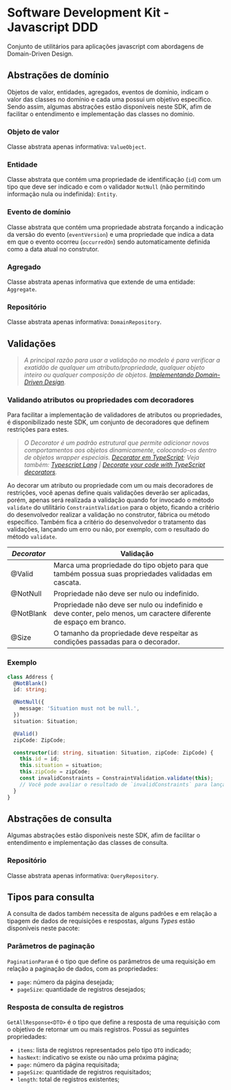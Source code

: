 # Software Development Kit - Javascript DDD

Conjunto de utilitários para aplicações javascript com abordagens de Domain-Driven Design.

## Abstrações de domínio

Objetos de valor, entidades, agregados, eventos de domínio, indicam o valor das classes no domínio e cada uma possui um objetivo específico. Sendo assim, algumas abstrações estão disponíveis neste SDK, afim de facilitar o entendimento e implementação das classes no domínio.

### Objeto de valor

Classe abstrata apenas informativa: `ValueObject`.

### Entidade

Classe abstrata que contém uma propriedade de identificação (`id`) com um tipo que deve ser indicado e com o validador `NotNull` (não permitindo informação nula ou indefinida): `Entity`.

### Evento de domínio

Classe abstrata que contém uma propriedade abstrata forçando a indicação da versão do evento (`eventVersion`) e uma propriedade que indica a data em que o evento ocorreu (`occurredOn`) sendo automaticamente definida como a data atual no construtor.

### Agregado

Classe abstrata apenas informativa que extende de uma entidade: `Aggregate`.

### Repositório

Classe abstrata apenas informativa: `DomainRepository`.

## Validações

> <em>A principal razão para usar a validação no modelo é para verificar a exatidão de qualquer um atributo/propriedade, qualquer objeto inteiro ou qualquer composição de objetos. [Implementando Domain-Driven Design](https://books.google.com/books/about/Implementando_Domain_Driven_Design.html?id=zc9KvgAACAAJ&source=kp_book_description). </em>

### Validando atributos ou propriedades com decoradores

Para facilitar a implementação de validadores de atributos ou propriedades, é disponibilizado neste SDK, um conjunto de decoradores que definem restrições para estes.

> <em>O Decorator é um padrão estrutural que permite adicionar novos comportamentos aos objetos dinamicamente, colocando-os dentro de objetos wrapper especiais. [Decorator em TypeScript](https://refactoring.guru/pt-br/design-patterns/decorator/typescript/example);
> Veja também: [Typescript Lang](https://www.typescriptlang.org/docs/handbook/decorators.html#decorators) | [Decorate your code with TypeScript decorators](https://codeburst.io/decorate-your-code-with-typescript-decorators-5be4a4ffecb4).</em>

Ao decorar um atributo ou propriedade com um ou mais decoradores de restrições, você apenas define quais validações deverão ser aplicadas, porém, apenas será realizada a validação quando for invocado o método `validate` do utilitário `ConstraintValidation` para o objeto, ficando a critério do desenvolvedor realizar a validação no construtor, fábrica ou método específico. Também fica a critério do desenvolvedor o tratamento das validações, lançando um erro ou não, por exemplo, com o resultado do método `validate`.

| _Decorator_ | Validação                                                                                                          |
| ----------- | ------------------------------------------------------------------------------------------------------------------ |
| @Valid      | Marca uma propriedade do tipo objeto para que também possua suas propriedades validadas em cascata.                |
| @NotNull    | Propriedade não deve ser nulo ou indefinido.                                                                       |
| @NotBlank   | Propriedade não deve ser nulo ou indefinido e deve conter, pelo menos, um caractere diferente de espaço em branco. |
| @Size       | O tamanho da propriedade deve respeitar as condições passadas para o decorador.                                    |

### Exemplo

```typescript
class Address {
  @NotBlank()
  id: string;

  @NotNull({
    message: 'Situation must not be null.',
  })
  situation: Situation;

  @Valid()
  zipCode: ZipCode;

  constructor(id: string, situation: Situation, zipCode: ZipCode) {
    this.id = id;
    this.situation = situation;
    this.zipCode = zipCode;
    const invalidConstraints = ConstraintValidation.validate(this);
    // Você pode avaliar o resultado de `invalidConstraints` para lançar ou não uma exceção ou realizar outro tratamento...
  }
}
```

## Abstrações de consulta

Algumas abstrações estão disponíveis neste SDK, afim de facilitar o entendimento e implementação das classes de consulta.

### Repositório

Classe abstrata apenas informativa: `QueryRepository`.

## Tipos para consulta

A consulta de dados também necessita de alguns padrões e em relação a tipagem de dados de requisições e respostas, alguns _Types_ estão disponíveis neste pacote:

### Parâmetros de paginação

`PaginationParam` é o tipo que define os parâmetros de uma requisição em relação a paginação de dados, com as propriedades:

- `page`: número da página desejada;
- `pageSize`: quantidade de registros desejados;

### Resposta de consulta de registros

`GetAllResponse<DTO>` é o tipo que define a resposta de uma requisição com o objetivo de retornar um ou mais registros. Possui as seguintes propriedades:

- `items`: lista de registros representados pelo tipo `DTO` indicado;
- `hasNext`: indicativo se existe ou não uma próxima página;
- `page`: número da página requisitada;
- `pageSize`: quantidade de registros requisitados;
- `length`: total de registros existentes;

